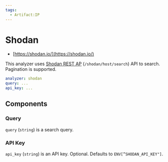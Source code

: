 ```yaml
---
tags:
  - Artifact:IP
---
```


# Shodan

- [https://shodan.io/](https://shodan.io/)

This analyzer uses [Shodan REST AP](https://developer.shodan.io/api) (`/shodan/host/search`) API to search. Pagination is supported.

```yaml
analyzer: shodan
query: ...
api_key: ...
```

## Components

### Query

`query` (`string`) is a search query.

### API Key

`api_key` (`string`) is an API key. Optional. Defaults to `ENV[”SHODAN_API_KEY"]`.
